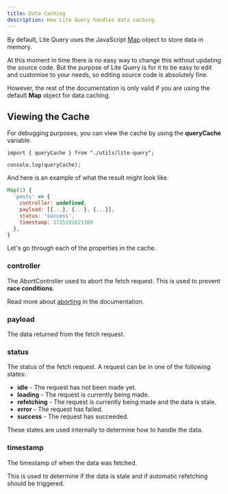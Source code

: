```yaml
---
title: Data Caching
description: How Lite Query handles data caching.
---
```


By default, Lite Query uses the JavaScript [Map](https://developer.mozilla.org/en-US/docs/Web/JavaScript/Reference/Global_Objects/Map) object to store data in memory.

At this moment in time there is no easy way to change this without updating the source code. But the purpose of Lite Query is for it to be easy to edit and customise to your needs, so editing source code is absolutely fine.

However, the rest of the documentation is only valid if you are using the default **Map** object for data caching.

## Viewing the Cache

For debugging purposes, you can view the cache by using the **queryCache** variable.

```tsx
import { queryCache } from "./utils/lite-query";

console.log(queryCache);
```

And here is an example of what the result might look like.

```js
Map(1) {
  'posts' => {
    controller: undefined,
    payload: [{...}, {...}, {...}],
    status: 'success',
    timestamp: 1725191621309
  },
}
```
Let's go through each of the properties in the cache.

### controller

The AbortController used to abort the fetch request. This is used to prevent **race conditions**.

Read more about [aborting](/guides/features/aborting/) in the documentation.

### payload

The data returned from the fetch request.

### status

The status of the fetch request. A request can be in one of the following states:

- **idle** - The request has not been made yet.
- **loading** - The request is currently being made.
- **refetching** - The request is currently being made and the data is stale.
- **error** - The request has failed.
- **success** - The request has succeeded.

These states are used internally to determine how to handle the data.

### timestamp

The timestamp of when the data was fetched.

This is used to determine if the data is stale and if automatic refetching should be triggered.
